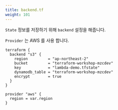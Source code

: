 ```yaml
---
title: backend.tf
weight: 101
---
```


`State` 정보를 저장하기 위해 `backend` 설정을 해줍니다.

`Provider` 는 AWS 를 사용 합니다.

```hcl
terraform {
  backend "s3" {
    region         = "ap-northeast-2"
    bucket         = "terraform-workshop-mzcdev"
    key            = "lambda-demo.tfstate"
    dynamodb_table = "terraform-workshop-mzcdev"
    encrypt        = true
  }
}

provider "aws" {
  region = var.region
}
```
